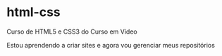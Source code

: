 # html-css
 Curso de HTML5 e CSS3 do Curso em Vídeo

Estou aprendendo a criar sites e agora vou gerenciar meus repositórios